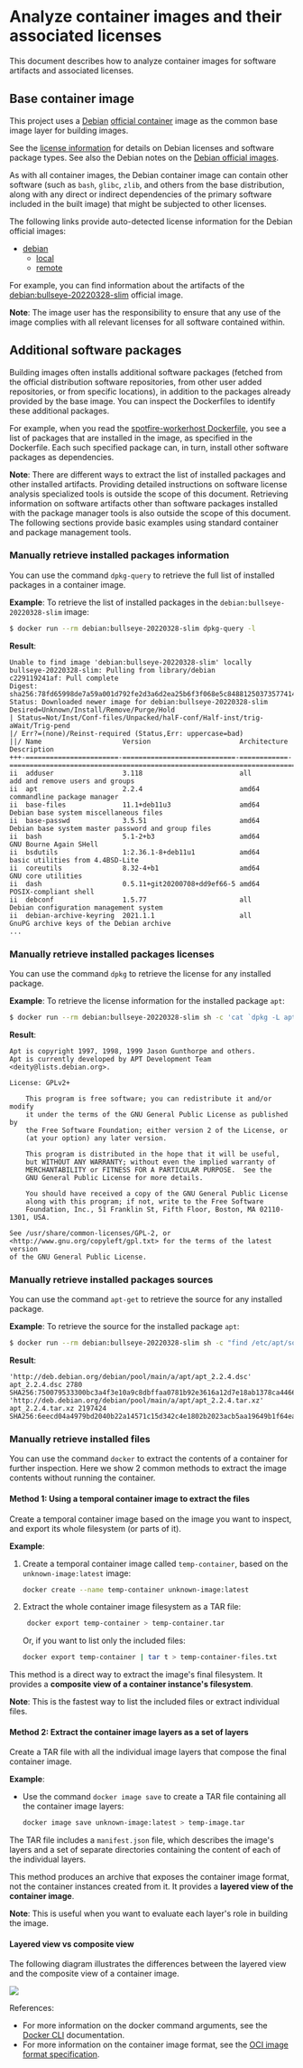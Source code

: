 # Analyze container images and their associated licenses

This document describes how to analyze container images for software artifacts and associated licenses.

## Base container image

This project uses a [Debian](https://www.debian.org/) [official container]( https://hub.docker.com/_/debian?tab=description) image as the common base image layer for building images.

See the [license information](https://www.debian.org/legal/licenses/) for details on Debian licenses and software package types.
See also the Debian notes on the [Debian official images](https://wiki.debian.org/Docker).

As with all container images, the Debian container image can contain other software (such as `bash`, `glibc`, `zlib`, and others from the base distribution, along with any direct or indirect dependencies of the primary software included in the built image) that might be subjected to other licenses.

The following links provide auto-detected license information for the Debian official images:

- [debian](https://hub.docker.com/_/debian)
    - [local](https://github.com/docker-library/repo-info/blob/master/repos/debian/local/)
    - [remote](https://github.com/docker-library/repo-info/blob/master/repos/debian/remote/)

For example, you can find information about the artifacts of the [debian:bullseye-20220328-slim](https://github.com/docker-library/repo-info/blob/018ba0596bc427655726665ad8fb59c45fa4d9b3/repos/debian/local/bullseye-20220328-slim.md) official image.

**Note**: The image user has the responsibility to ensure that any use of the image complies with all relevant licenses for all software contained within.

## Additional software packages

Building images often installs additional software packages (fetched from the official distribution software repositories, from other user added repositories, or from specific locations), in addition to the packages already provided by the base image.
You can inspect the Dockerfiles to identify these additional packages.

For example, when you read the [spotfire-workerhost Dockerfile](../containers/images/spotfire-workerhost/Dockerfile), you see a list of packages that are installed in the image, as specified in the Dockerfile.
Each such specified package can, in turn, install other software packages as dependencies.

**Note**: There are different ways to extract the list of installed packages and other installed artifacts.
Providing detailed instructions on software license analysis specialized tools is outside the scope of this document.
Retrieving information on software artifacts other than software packages installed with the package manager tools is also outside the scope of this document.
The following sections provide basic examples using standard container and package management tools.

### Manually retrieve installed packages information

You can use the command `dpkg-query` to retrieve the full list of installed packages in a container image.

**Example**: To retrieve the list of installed packages in the `debian:bullseye-20220328-slim` image:
```bash
$ docker run --rm debian:bullseye-20220328-slim dpkg-query -l
```
**Result**:
```
Unable to find image 'debian:bullseye-20220328-slim' locally
bullseye-20220328-slim: Pulling from library/debian
c229119241af: Pull complete
Digest: sha256:78fd65998de7a59a001d792fe2d3a6d2ea25b6f3f068e5c84881250373577414
Status: Downloaded newer image for debian:bullseye-20220328-slim
Desired=Unknown/Install/Remove/Purge/Hold
| Status=Not/Inst/Conf-files/Unpacked/halF-conf/Half-inst/trig-aWait/Trig-pend
|/ Err?=(none)/Reinst-required (Status,Err: uppercase=bad)
||/ Name                    Version                      Architecture Description
+++-=======================-============================-============-========================================================================
ii  adduser                 3.118                        all          add and remove users and groups
ii  apt                     2.2.4                        amd64        commandline package manager
ii  base-files              11.1+deb11u3                 amd64        Debian base system miscellaneous files
ii  base-passwd             3.5.51                       amd64        Debian base system master password and group files
ii  bash                    5.1-2+b3                     amd64        GNU Bourne Again SHell
ii  bsdutils                1:2.36.1-8+deb11u1           amd64        basic utilities from 4.4BSD-Lite
ii  coreutils               8.32-4+b1                    amd64        GNU core utilities
ii  dash                    0.5.11+git20200708+dd9ef66-5 amd64        POSIX-compliant shell
ii  debconf                 1.5.77                       all          Debian configuration management system
ii  debian-archive-keyring  2021.1.1                     all          GnuPG archive keys of the Debian archive
...
```

### Manually retrieve installed packages licenses

You can use the command `dpkg` to retrieve the license for any installed package.

**Example**: To retrieve the license information for the installed package `apt`:
```bash
$ docker run --rm debian:bullseye-20220328-slim sh -c 'cat `dpkg -L apt | grep copyright`'
```
**Result**:
```
Apt is copyright 1997, 1998, 1999 Jason Gunthorpe and others.
Apt is currently developed by APT Development Team <deity@lists.debian.org>.

License: GPLv2+

    This program is free software; you can redistribute it and/or modify
    it under the terms of the GNU General Public License as published by
    the Free Software Foundation; either version 2 of the License, or
    (at your option) any later version.

    This program is distributed in the hope that it will be useful,
    but WITHOUT ANY WARRANTY; without even the implied warranty of
    MERCHANTABILITY or FITNESS FOR A PARTICULAR PURPOSE.  See the
    GNU General Public License for more details.

    You should have received a copy of the GNU General Public License
    along with this program; if not, write to the Free Software
    Foundation, Inc., 51 Franklin St, Fifth Floor, Boston, MA 02110-1301, USA.

See /usr/share/common-licenses/GPL-2, or
<http://www.gnu.org/copyleft/gpl.txt> for the terms of the latest version
of the GNU General Public License.
```

### Manually retrieve installed packages sources

You can use the command `apt-get` to retrieve the source for any installed package.

**Example**: To retrieve the source for the installed package `apt`:
```bash
$ docker run --rm debian:bullseye-20220328-slim sh -c "find /etc/apt/sources.list* -type f -exec sed -i -e 'p; s/^deb /deb-src /' '{}' + && apt-get update -qq && apt-get source -qq --print-uris apt=2.2.4"
```
**Result**:
```
'http://deb.debian.org/debian/pool/main/a/apt/apt_2.2.4.dsc' apt_2.2.4.dsc 2780 SHA256:750079533300bc3a4f3e10a9c8dbffaa0781b92e3616a12d7e18ab1378ca4466
'http://deb.debian.org/debian/pool/main/a/apt/apt_2.2.4.tar.xz' apt_2.2.4.tar.xz 2197424 SHA256:6eecd04a4979bd2040b22a14571c15d342c4e1802b2023acb5aa19649b1f64ea
```

### Manually retrieve installed files

You can use the command `docker` to extract the contents of a container for further inspection.
Here we show 2 common methods to extract the image contents without running the container.

#### Method 1: Using a temporal container image to extract the files

Create a temporal container image based on the image you want to inspect, and export its whole filesystem (or parts of it).

**Example**:

1. Create a temporal container image called `temp-container`, based on the `unknown-image:latest` image:
    ```bash
    docker create --name temp-container unknown-image:latest
    ```

2. Extract the whole container image filesystem as a TAR file:
   ```bash
    docker export temp-container > temp-container.tar
    ```

    Or, if you want to list only the included files:
    ```bash
    docker export temp-container | tar t > temp-container-files.txt
    ```

This method is a direct way to extract the image's final filesystem.
It provides a **composite view of a container instance's filesystem**.

**Note**: This is the fastest way to list the included files or extract individual files.

#### Method 2: Extract the container image layers as a set of layers

Create a TAR file with all the individual image layers that compose the final container image.

**Example**:

- Use the command `docker image save` to create a TAR file containing all the container image layers:
    ```bash
    docker image save unknown-image:latest > temp-image.tar
    ```

The TAR file includes a `manifest.json` file, which describes the image's layers and a set of separate directories containing the content of each of the individual layers.

This method produces an archive that exposes the container image format, not the container instances created from it.
It provides a **layered view of the container image**.

**Note**: This is useful when you want to evaluate each layer's role in building the image.

#### Layered view vs composite view

The following diagram illustrates the differences between the layered view and the composite view of a container image.

![](container-image-views.png)

References:
- For more information on the docker command arguments, see the [Docker CLI](https://docs.docker.com/engine/reference/commandline/docker/) documentation.
- For more information on the container image format, see the [OCI image format specification](https://github.com/opencontainers/image-spec/blob/main/spec.md).
